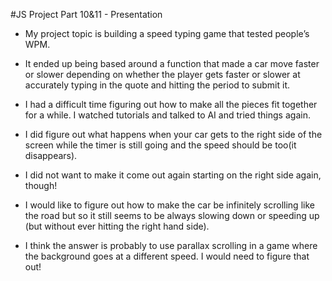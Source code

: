 #JS Project Part 10&11 - Presentation

- My project topic is building a speed typing game that tested people’s WPM.

- It ended up being based around a function that made a car move faster or slower depending on whether
  the player gets faster or slower at accurately typing in the quote and hitting the period to submit it.

- I had a difficult time figuring out how to make all the pieces fit together for a while. I watched tutorials and talked to AI and tried things again.

- I did figure out what happens when your car gets to the right side of the screen while the timer is still going and the speed should be too(it disappears).

- I did not want to make it come out again starting on the right side again, though!

- I would like to figure out how to make the car be infinitely scrolling like the road but so it still seems to be always slowing down or speeding up (but without ever hitting the right hand side).

- I think the answer is probably to use parallax scrolling in a game where the background goes at a different speed. I would need to figure that out!
